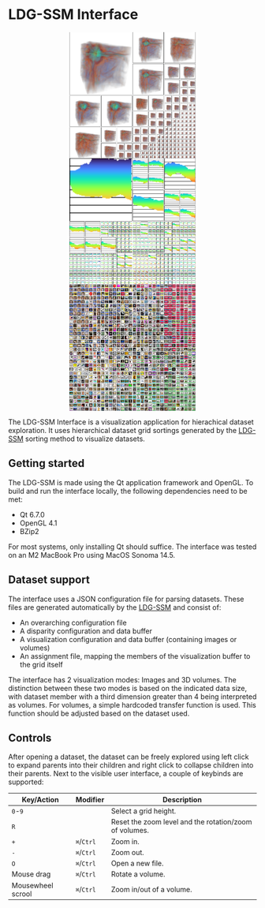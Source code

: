 # LDG-SSM Interface

<p align="center">
    <img src="./img/nyx.png" align="center" height="256" width="256" />
    <img src="./img/stock.png" align="center" height="256" width="256" />
    <img src="./img/caltech.png" align="center" height="256" width="256" />
</p>

The LDG-SSM Interface is a visualization application for hierachical dataset exploration. It uses hierarchical dataset grid sortings generated by the [LDG-SSM](https://github.com/DavidHidde/ldg-ssm) sorting method to visualize datasets.

## Getting started

The LDG-SSM is made using the Qt application framework and OpenGL. To build and run the interface locally, the following dependencies need to be met:

* Qt 6.7.0
* OpenGL 4.1
* BZip2

For most systems, only installing Qt should suffice. The interface was tested on an M2 MacBook Pro using MacOS Sonoma 14.5.

## Dataset support

The interface uses a JSON configuration file for parsing datasets. These files are generated automatically by the [LDG-SSM](https://github.com/DavidHidde/ldg-ssm) and consist of:

* An overarching configuration file
* A disparity configuration and data buffer
* A visualization configuration and data buffer (containing images or volumes)
* An assignment file, mapping the members of the visualization buffer to the grid itself

The interface has 2 visualization modes: Images and 3D volumes. The distinction between these two modes is based on the indicated data size, with dataset member with a third dimension greater than 4 being interpreted as volumes. For volumes, a simple hardcoded transfer function is used. This function should be adjusted based on the dataset used.

## Controls

After opening a dataset, the dataset can be freely explored using left click to expand parents into their children and right click to collapse children into their parents. Next to the visible user interface, a couple of keybinds are supported:

| Key/Action        | Modifier   | Description                                            |
|-------------------|------------|--------------------------------------------------------|
| `0`-`9`           |            | Select a grid height.                                  |
| `R`               |            | Reset the zoom level and the rotation/zoom of volumes. |
| `+`               | `⌘`/`Ctrl` | Zoom in.                                               |
| `-`               | `⌘`/`Ctrl` | Zoom out.                                              |
| `O`               | `⌘`/`Ctrl` | Open a new file.                                       |
| Mouse drag        | `⌘`/`Ctrl` | Rotate a volume.                                       |
| Mousewheel scrool | `⌘`/`Ctrl` | Zoom in/out of a volume.                               |
